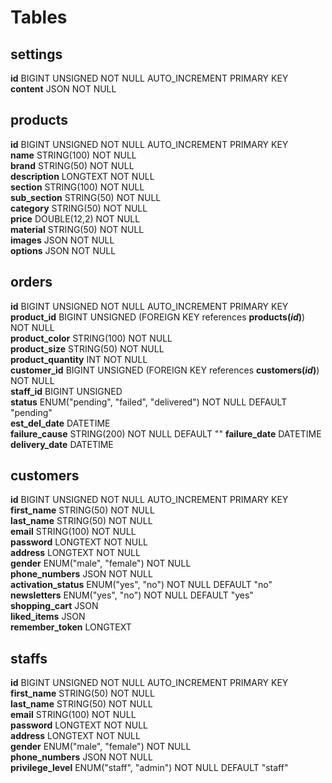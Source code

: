 # Tables

## settings
**id**  BIGINT UNSIGNED  NOT NULL  AUTO_INCREMENT  PRIMARY KEY  
**content** JSON    NOT NULL

##  products
**id**  BIGINT UNSIGNED  NOT NULL  AUTO_INCREMENT  PRIMARY KEY  
**name**    STRING(100) NOT NULL  
**brand**   STRING(50)  NOT NULL  
**description** LONGTEXT    NOT NULL  
**section** STRING(100) NOT NULL  
**sub_section** STRING(50)  NOT NULL  
**category** STRING(50)  NOT NULL  
**price**   DOUBLE(12,2) NOT NULL  
**material**    STRING(50)  NOT NULL  
**images**  JSON NOT NULL  
**options** JSON NOT NULL  

## orders
**id**  BIGINT  UNSIGNED  NOT NULL  AUTO_INCREMENT  PRIMARY KEY  
**product_id**  BIGINT UNSIGNED (FOREIGN KEY references **products(_id_)**)  NOT NULL  
**product_color**  STRING(100) NOT NULL  
**product_size**  STRING(50) NOT NULL  
**product_quantity**  INT NOT NULL  
**customer_id**  BIGINT UNSIGNED (FOREIGN KEY references **customers(_id_)**)  NOT NULL  
**staff_id**  BIGINT UNSIGNED  
**status**  ENUM("pending", "failed", "delivered")  NOT NULL  DEFAULT "pending"  
**est_del_date**  DATETIME  
**failure_cause**  STRING(200)  NOT NULL DEFAULT ""
**failure_date**  DATETIME
**delivery_date**  DATETIME

## customers  
**id**  BIGINT  UNSIGNED  NOT NULL  AUTO_INCREMENT  PRIMARY KEY  
**first_name**  STRING(50) NOT NULL  
**last_name**  STRING(50) NOT NULL  
**email**  STRING(100) NOT NULL  
**password**    LONGTEXT  NOT NULL  
**address**  LONGTEXT  NOT NULL  
**gender**  ENUM("male", "female") NOT NULL  
**phone_numbers**  JSON  NOT NULL  
**activation_status**  ENUM("yes", "no") NOT NULL  DEFAULT "no"  
**newsletters**  ENUM("yes", "no") NOT NULL  DEFAULT "yes"   
**shopping_cart**  JSON  
**liked_items**  JSON  
**remember_token**   LONGTEXT         

## staffs  
**id**  BIGINT  UNSIGNED  NOT NULL  AUTO_INCREMENT  PRIMARY KEY  
**first_name**  STRING(50) NOT NULL  
**last_name**  STRING(50) NOT NULL  
**email**  STRING(100) NOT NULL  
**password**      LONGTEXT  NOT NULL     
**address**  LONGTEXT  NOT NULL  
**gender**  ENUM("male", "female") NOT NULL  
**phone_numbers**  JSON  NOT NULL   
**privilege_level**  ENUM("staff", "admin") NOT NULL DEFAULT "staff"  


